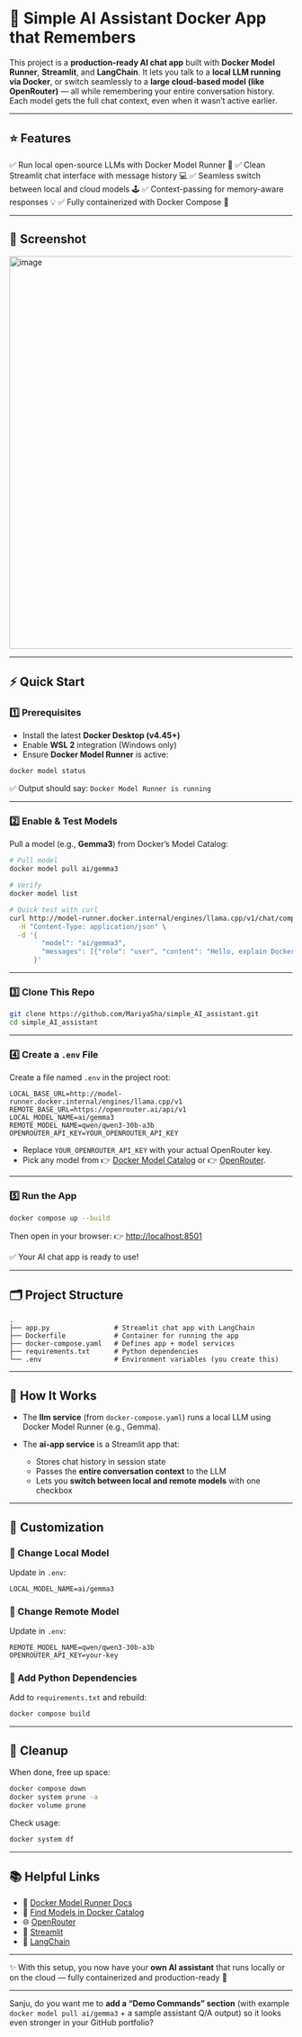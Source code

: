 # 🧠 Simple AI Assistant Docker App that Remembers

This project is a **production-ready AI chat app** built with **Docker Model Runner**, **Streamlit**, and **LangChain**.
It lets you talk to a **local LLM running via Docker**, or switch seamlessly to a **large cloud-based model (like OpenRouter)** — all while remembering your entire conversation history.
Each model gets the full chat context, even when it wasn’t active earlier.

---

## ⭐ Features

✅ Run local open-source LLMs with Docker Model Runner 🤖
✅ Clean Streamlit chat interface with message history 💻
✅ Seamless switch between local and cloud models 🕹️
✅ Context-passing for memory-aware responses 💡
✅ Fully containerized with Docker Compose 🐋

---

## 📸 Screenshot

<img width="1368" height="698" alt="image" src="https://github.com/user-attachments/assets/24f17fe6-3c46-4717-a368-1b0330a547c9" />


---

## ⚡️ Quick Start

### 1️⃣ Prerequisites

* Install the latest **Docker Desktop (v4.45+)**
* Enable **WSL 2** integration (Windows only)
* Ensure **Docker Model Runner** is active:

```bash
docker model status
```

✅ Output should say: `Docker Model Runner is running`

---

### 2️⃣ Enable & Test Models

Pull a model (e.g., **Gemma3**) from Docker’s Model Catalog:

```bash
# Pull model
docker model pull ai/gemma3

# Verify
docker model list

# Quick test with curl
curl http://model-runner.docker.internal/engines/llama.cpp/v1/chat/completions \
  -H "Content-Type: application/json" \
  -d '{
        "model": "ai/gemma3",
        "messages": [{"role": "user", "content": "Hello, explain Docker in one line."}]
      }'
```

---

### 3️⃣ Clone This Repo

```bash
git clone https://github.com/MariyaSha/simple_AI_assistant.git
cd simple_AI_assistant
```

---

### 4️⃣ Create a `.env` File

Create a file named `.env` in the project root:

```env
LOCAL_BASE_URL=http://model-runner.docker.internal/engines/llama.cpp/v1
REMOTE_BASE_URL=https://openrouter.ai/api/v1
LOCAL_MODEL_NAME=ai/gemma3
REMOTE_MODEL_NAME=qwen/qwen3-30b-a3b
OPENROUTER_API_KEY=YOUR_OPENROUTER_API_KEY
```

* Replace `YOUR_OPENROUTER_API_KEY` with your actual OpenRouter key.
* Pick any model from 👉 [Docker Model Catalog](https://catalog.docker.com/) or 👉 [OpenRouter](https://openrouter.ai/).

---

### 5️⃣ Run the App

```bash
docker compose up --build
```

Then open in your browser:
👉 [http://localhost:8501](http://localhost:8501)

✅ Your AI chat app is ready to use!

---

## 🗂️ Project Structure

```
.
├── app.py                # Streamlit chat app with LangChain
├── Dockerfile            # Container for running the app
├── docker-compose.yaml   # Defines app + model services
├── requirements.txt      # Python dependencies
└── .env                  # Environment variables (you create this)
```

---

## 🧩 How It Works

* The **llm service** (from `docker-compose.yaml`) runs a local LLM using Docker Model Runner (e.g., Gemma).
* The **ai-app service** is a Streamlit app that:

  * Stores chat history in session state
  * Passes the **entire conversation context** to the LLM
  * Lets you **switch between local and remote models** with one checkbox

---

## 🚀 Customization

### 🔹 Change Local Model

Update in `.env`:

```env
LOCAL_MODEL_NAME=ai/gemma3
```

### 🔹 Change Remote Model

Update in `.env`:

```env
REMOTE_MODEL_NAME=qwen/qwen3-30b-a3b
OPENROUTER_API_KEY=your-key
```

### 🔹 Add Python Dependencies

Add to `requirements.txt` and rebuild:

```bash
docker compose build
```

---

## 🧹 Cleanup

When done, free up space:

```bash
docker compose down
docker system prune -a
docker volume prune
```

Check usage:

```bash
docker system df
```

---

## 📚 Helpful Links

* 🐳 [Docker Model Runner Docs](https://docs.docker.com/models/)
* 🔎 [Find Models in Docker Catalog](https://catalog.docker.com/)
* 🌐 [OpenRouter](https://openrouter.ai/)
* 🐍 [Streamlit](https://streamlit.io/)
* 🦜 [LangChain](https://python.langchain.com/)

---

✨ With this setup, you now have your **own AI assistant** that runs locally or on the cloud — fully containerized and production-ready 🚀

---

Sanju, do you want me to **add a “Demo Commands” section** (with example `docker model pull ai/gemma3` + a sample assistant Q/A output) so it looks even stronger in your GitHub portfolio?
